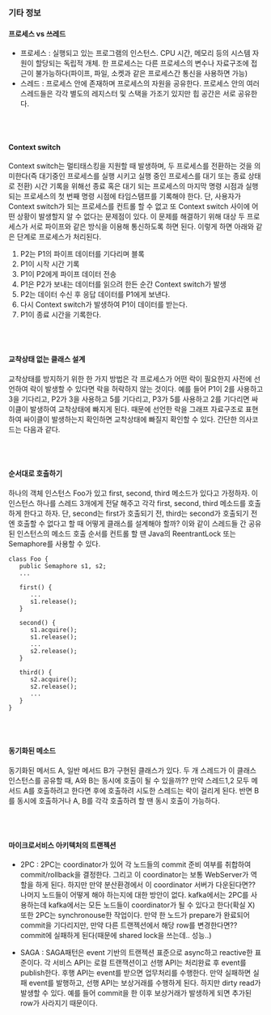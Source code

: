 <h3>기타 정보</h3>

<h4>프로세스 vs 쓰레드</h4>

* 프로세스 : 실행되고 있는 프로그램의 인스턴스. CPU 시간, 메모리 등의 시스템 자원이 할당되는 독립적 개체. 한 프로세스는 다른 프로세스의 변수나 자료구조에 접근이 불가능하다(파이프, 파일, 소켓과 같은 프로세스간 통신을 사용하면 가능)
* 스레드 : 프로세스 안에 존재하며 프로세스의 자원을 공유한다. 프로세스 안의 여러 스레드들은 각각 별도의 레지스터 및 스택을 가조기 있지만 힙 공간은 서로 공유한다.

<br><br>

<h4>Context switch</h4>

Context switch는 멀티태스킹을 지원할 때 발생하며, 두 프로세스를 전환하는 것을 의미한다(즉 대기중인 프로세스를 실행 시키고 실행 중인 프로세스를 대기 또는 종료 상태로 전환) 시간 기록을 위해선 종료 혹은 대기 되는 프로세스의 마지막 명령 시점과 실행되는 프로세스의 첫 번째 명령 시점에 타임스탬프를 기록해야 한다.
단, 사용자가 Context switch가 되는 프로세스를 컨트롤 할 수 없고 또 Context switch 사이에 어떤 상황이 발생할지 알 수 없다는 문제점이 있다. 이 문제를 해결하기 위해 대상 두 프로세스가 서로 파이프와 같은 방식을 이용해 통신하도록 하면 된다. 이렇게 하면 아래와 같은 단계로 프로세스가 처리된다.
1. P2는 P1의 파이프 데이터를 기다리며 블록
2. P1이 시작 시간 기록
3. P1이 P2에게 파이프 데이터 전송
4. P1은 P2가 보내는 데이터를 읽으려 한든 순간 Context switch가 발생
5. P2는 데이터 수신 후 응답 데이터를 P1에게 보낸다.
6. 다시 Context switch가 발생하여 P1이 데이터를 받는다.
7. P1이 종료 시간을 기록한다.

<br><br>

<h4>교착상태 없는 클래스 설계</h4>
교착상태를 방지하기 위한 한 가지 방법은 각 프로세스가 어떤 락이 필요한지 사전에 선언하여 락이 발생할 수 있다면 락을 허락하지 않는 것이다. 예를 들어 P1이 2를 사용하고 3을 기다리고, P2가 3을 사용하고 5를 기다리고, P3가 5를 사용하고 2를 기다리면 싸이클이 발생하여 교착상태에 빠지게 된다. 때문에 선언한 락을 그래프 자료구조로 표현하여 싸이클이 발생하는지 확인하면 교착상태에 빠질지 확인할 수 있다. 간단한 의사코드는 다음과 같다.

<br><br>

<h4>순서대로 호출하기</h4>
하나의 객체 인스턴스 Foo가 있고 first, second, third 메소드가 있다고 가정하자. 이 인스턴스 하나를 스레드 3개에게 전달 해주고 각각 first, second, third 메소드를 호출하게 한다고 하자. 단, second는 first가 호출되기 전, third는 second가 호출되기 전엔 호출할 수 없다고 할 때 어떻게 클래스를 설계해야 할까? 이와 같이 스레드들 간 공유된 인스턴스의 메소드 호출 순서를 컨트롤 할 땐 Java의 ReentrantLock 또는 Semaphore를 사용할 수 있다.

```
class Foo {
   public Semaphore s1, s2;
   ...
   
   first() {
      ...
      s1.release();
   }
   
   second() {
      s1.acquire();
      s1.release();
      ...
      s2.release();
   }
   
   third() {
      s2.acquire();
      s2.release();
      ...
   }
}
```

<br><br>

<h4>동기화된 메소드</h4>
동기화된 메서드 A, 일반 메서드 B가 구현된 클래스가 있다. 두 개 스레드가 이 클래스 인스턴스를 공유할 때, A와 B는 동시에 호출이 될 수 있을까?? 만약 스레드1,2 모두 메서드 A를 호출하려고 한다면 후에 호출하려 시도한 스레드는 락이 걸리게 된다. 반면 B를 동시에 호출하거나 A, B를 각각 호출하려 할 땐 동시 호출이 가능하다.

<br><br>

<h4>마이크로서비스 아키텍처의 트랜젝션</h4>  

* 2PC : 2PC는 coordinator가 있어 각 노드들의 commit 준비 여부를 취합하여 commit/rollback을 결정한다. 그리고 이 coordinator는 보통 WebServer가 역할을 하게 된다. 하지만 만약 분산환경에서 이 coordinator 서버가 다운된다면?? 나머지 노드들이 어떻게 해야 하는지에 대한 방안이 없다. kafka에서는 2PC를 사용하는데 kafka에서는 모든 노드들이 coordinator가 될 수 있다고 한다(확실 X) 또한 2PC는 synchronouse한 작업이다. 만약 한 노드가 prepare가 완료되어 commit을 기다리지만, 만약 다른 트랜젝션에서 해당 row를 변경한다면?? commit에 실패하게 된다(때문에 shared lock을 쓰는데.. 성능..)

* SAGA : SAGA패턴은 event 기반의 트랜젝션 표준으로 async하고 reactive한 표준이다. 각 서비스 API는 로컬 트랜잭션이고 선행 API는 처리완료 후 event를 publish한다. 후행 API는 event를 받으면 업무처리를 수행한다. 만약 실패하면 실패 event를 발행하고, 선행 API는 보상거래를 수행하게 된다. 하지만 dirty read가 발생할 수 있다. 예를 들어 commit을 한 이후 보상거래가 발생하게 되면 추가된 row가 사라지기 때문이다.

<br><br>

<h4></h4>

<br><br>

<h4></h4>

<br><br>

<h4></h4>

<br><br>

<h4></h4>

<br><br>



